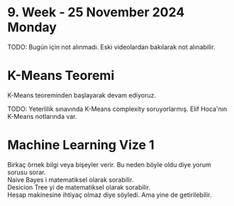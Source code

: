 # 9. Week - 25 November 2024 Monday

TODO: Bugün için not alınmadı. Eski videolardan bakılarak not alınabilir.

# K-Means Teoremi

K-Means teoreminden başlayarak devam ediyoruz.

TODO: Yeterlilik sınavında K-Means complexity soruyorlarmış. Elif Hoca'nın K-Means notlarında var.

# Machine Learning Vize 1
Birkaç örnek bilgi veya bişeyler verir. Bu neden böyle oldu diye yorum sorusu sorar.  
Naive Bayes i matematiksel olarak sorabilir.  
Desicion Tree yi de matematiksel olarak sorabilir.  
Hesap makinesine ihtiyaç olmaz diye söyledi. Ama yine de getirilebilir.
